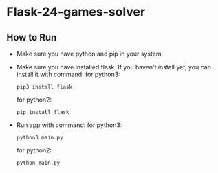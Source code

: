 # Flask-24-games-solver

## How to Run
- Make sure you have python and pip in your system.
- Make sure you have installed flask. If you haven't install yet, you can install it with command:
  for python3:

  ```
  pip3 install flask
  ```
  
  for python2:
  
  ```
  pip install flask
  ```
- Run app with command:
  for python3:
  
  ```
  python3 main.py
  ```

  for python2:

  ```
  python main.py
  ```